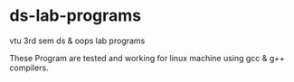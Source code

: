 # ds-lab-programs
vtu 3rd sem ds &amp; oops lab programs

These Program are tested and working for linux machine using gcc & g++ compilers.
